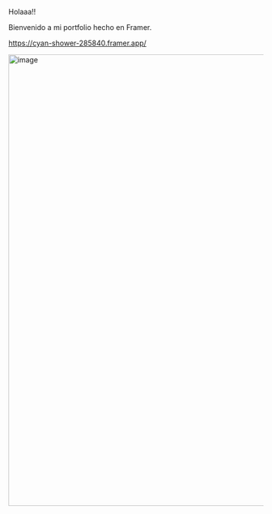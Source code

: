 Holaaa!!

Bienvenido a mi portfolio hecho en Framer.

https://cyan-shower-285840.framer.app/

<img width="1523" height="891" alt="image" src="https://github.com/user-attachments/assets/949d3d43-e2ae-45c4-a20d-522a22fe1e1b" />
